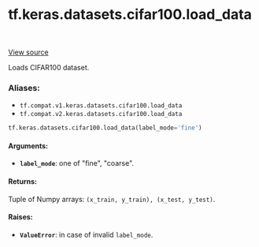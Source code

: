 <div itemscope itemtype="http://developers.google.com/ReferenceObject">
<meta itemprop="name" content="tf.keras.datasets.cifar100.load_data" />
<meta itemprop="path" content="Stable" />
</div>

# tf.keras.datasets.cifar100.load_data

<!-- Insert buttons -->

<table class="tfo-notebook-buttons tfo-api" align="left">
</table>

<a target="_blank" href="/code/stable/tensorflow/python/keras/datasets/cifar100.py">View source</a>



<!-- Start diff -->
Loads CIFAR100 dataset.

### Aliases:

* `tf.compat.v1.keras.datasets.cifar100.load_data`
* `tf.compat.v2.keras.datasets.cifar100.load_data`


``` python
tf.keras.datasets.cifar100.load_data(label_mode='fine')
```



<!-- Placeholder for "Used in" -->


#### Arguments:


* <b>`label_mode`</b>: one of "fine", "coarse".


#### Returns:

Tuple of Numpy arrays: `(x_train, y_train), (x_test, y_test)`.



#### Raises:


* <b>`ValueError`</b>: in case of invalid `label_mode`.